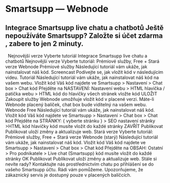 # Smartsupp — Webnode
## Integrace Smartsupp live chatu a chatbotů Ještě nepoužíváte Smartsupp? Založte si účet zdarma , zabere to jen 2 minuty.
  Nejnovější verze Vyberte tutoriál
Integrace Smartsupp live chatu a chatbotů
Nejnovější verze
Vyberte tutoriál: Prémiové služby, Free + Stará verze
Webnode Prémiové služby
Následující tutoriál vám ukáže, jak nainstalovat náš kód.
Screencast
Podívejte se, jak vložit kód v následujícím videu.
Tutoriál
Následující tutoriál vám ukáže, jak nainstalovat náš kód na vašem webu.
Vložit kód
Váš kód najdete ve Smartsupp > Nastavení > Chat box > Chat kód
Přejděte na NASTAVENÍ:
Nastavení webu > HTML hlavička / patička webu > HTML kód do hlavičky všech stránek
vložte kód
ULOŽIT
Zakoupit služby
Webnode umožňuje vložit kód v placené verzi.
Máte-li Webnode placený balíček, chat box bude viditelný na vašem webu.
Webnode Free
Následující tutoriál vám ukáže, jak nainstalovat náš kód.
Vložit kód
Váš kód najdete ve Smartsupp > Nastavení > Chat box > Chat kód
Přejděte na STRÁNKY:
{ vyberte stránku } > SEO nastavení stránky >HTML kód hlavičky
kód musíte vložit do každé stránky
ZAVŘÍT
Publikovat
Publikovat uloží změny a aktualizuje web.
Stará verze
Vyberte tutoriál: Prémiové služby, Free + Stará verze
Webnode (starý)
Následující tutoriál vám ukáže, jak nainstalovat náš kód.
Vložit kód
Váš kód najdete ve Smartsupp > Nastavení > Chat box > Chat kód
Přejděte na OBSAH:
Ostatní > Pro podnikatele > Live chat (Smartsupp)
kód musíte vložit do každé stránky
OK
Publikovat
Publikovat uloží změny a aktualizuje web.
Stále si nevíte rady? Kontaktujte nás prostřednictvím chatu po přihlášení se do vašeho Smartsupp účtu. Rádi vám pomůžeme. Upozorňujeme, že zákaznický servis je dostupný pouze v placených balíčcích.

